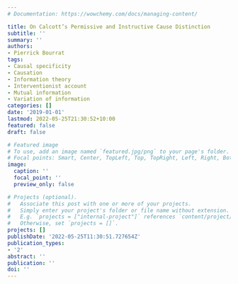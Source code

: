 ```yaml
---
# Documentation: https://wowchemy.com/docs/managing-content/

title: On Calcott’s Permissive and Instructive Cause Distinction
subtitle: ''
summary: ''
authors:
- Pierrick Bourrat
tags:
- Causal specificity
- Causation
- Information theory
- Interventionist account
- Mutual information
- Variation of information
categories: []
date: '2019-01-01'
lastmod: 2022-05-25T21:30:52+10:00
featured: false
draft: false

# Featured image
# To use, add an image named `featured.jpg/png` to your page's folder.
# Focal points: Smart, Center, TopLeft, Top, TopRight, Left, Right, BottomLeft, Bottom, BottomRight.
image:
  caption: ''
  focal_point: ''
  preview_only: false

# Projects (optional).
#   Associate this post with one or more of your projects.
#   Simply enter your project's folder or file name without extension.
#   E.g. `projects = ["internal-project"]` references `content/project/deep-learning/index.md`.
#   Otherwise, set `projects = []`.
projects: []
publishDate: '2022-05-25T11:30:51.727654Z'
publication_types:
- '2'
abstract: ''
publication: ''
doi: ''
---
```

